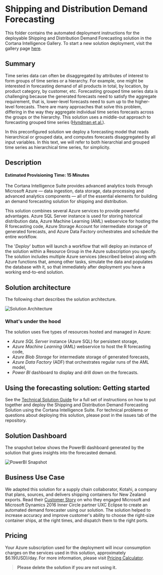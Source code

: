 # Shipping and Distribution Demand Forecasting

This folder contains the automated deployment instructions for the deployable Shipping and Distribution Demand Forecasting solution in the Cortana Intelligence Gallery. To start a new solution deployment, visit the gallery page [here](https://gallery.cortanaintelligence.com/Solution/2108aa00e76f43489c9c20fdd7659527).

## Summary

Time series data can often be disaggregated by attributes of interest to form groups of time series or a hierarchy. For example, one might be interested in forecasting demand of all products in total, by location, by product category, by customer, etc. Forecasting grouped time series data is challenging because the generated forecasts need to satisfy the aggregate requirement, that is, lower-level forecasts need to sum up to the higher-level forecasts. There are many approaches that solve this problem, differing in the way they aggregate individual time series forecasts across the groups or the hierarchy. This solution uses a middle-out approach to forecasting grouped time series ([Hyndman et al.](http://otexts.org/fpp/9/4)).

In this preconfigured solution we deploy a forecasting model that reads hierarchical or grouped data, and computes forecasts disaggregated by all input variables. In this text, we will refer to both hierarchial and grouped time series as hierarchical time series, for simplicity.

## Description

#### Estimated Provisioning Time: 15 Minutes

The Cortana Intelligence Suite provides advanced analytics tools through Microsoft Azure — data ingestion, data storage, data processing and advanced analytics components — all of the essential elements for building an demand forecasting solution for shipping and distribution.

This solution combines several Azure services to provide powerful advantages. Azure SQL Server instance is used for storing historical distribution data, Azure Machine Learning (AML) webservice for hosting the R forecasting code, Azure Storage Account for intermediate storage of generated forecasts, and Azure Data Factory orchestrates and schedule the entire workflow.

The '*Deploy*' button will launch a workflow that will deploy an instance of the solution within a Resource Group in the Azure subscription you specify. The solution includes multiple Azure services (described below) along with Azure functions that, among other tasks, simulate the data and populates the database with it, so that immediately after deployment you have a working end-to-end solution. 

## Solution architecture

The following chart describes the solution architecture. 

![Solution Architecture](https://github.com/Azure/cortana-intelligence-shipping-and-distribution-forecasting/blob/master/Technical%20Deployment%20Guide/media/architecture.PNG)

### What's under the hood

The solution uses five types of resources hosted and managed in Azure: 

* *Azure SQL Server* instance (Azure SQL) for persistent storage, 
* *Azure Machine Learning* (AML) webservice to host the R forecasting code, 
* *Azure Blob Storage* for intermediate storage of generated forecasts,
* *Azure Data Factory* (ADF) that orchestrates regular runs of the AML model,  
* *Power BI* dashboard to display and drill down on the forecasts. 

## Using the forecasting solution: Getting started

See the [Technical Solution Guide](./Technical%20Deployment%20Guide/Technical-Solution-How-to-Guide.md) for a full set of instructions on how to put together and deploy the Shipping and Distribution Demand Forecasting Solution using the Cortana Intelligence Suite. For technical problems or questions about deploying this solution, please post in the issues tab of the repository.

## Solution Dashboard

The snapshot below shows the PowerBI dashboard generated by the solution that gives insights into the forecasted demand.

![PowerBI Snapshot](https://github.com/Azure/cortana-intelligence-shipping-and-distribution-forecasting/blob/master/Technical%20Deployment%20Guide/media/powerbisnapshot.PNG)

## Business Use Case

We adapted this solution for a supply chain collaborator, Kotahi, a company that plans, sources, and delivers shipping containers for New Zealand exports. Read their [Customer Story](https://customers.microsoft.com/en-us/story/kotahi) on who they engaged Microsoft and Microsoft Dynamics 2016 Inner Circle partner UXC Eclipse to create an automated demand forecaster using our solution. The solution helped to increase accuracy and improve customer's ability to choose the right-size container ships, at the right times, and dispatch them to the right ports.

## Pricing
Your Azure subscription used for the deployment will incur consumption charges on the services used in this solution, approximately $6.19(USD)/day. For more information, please visit [Pricing Calculator](https://azure.microsoft.com/pricing/calculator/).

>**Please delete the solution if you are not using it.**




